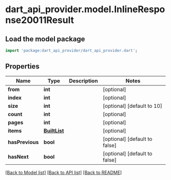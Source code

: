 # dart_api_provider.model.InlineResponse20011Result

## Load the model package
```dart
import 'package:dart_api_provider/dart_api_provider.dart';
```

## Properties
Name | Type | Description | Notes
------------ | ------------- | ------------- | -------------
**from** | **int** |  | [optional] 
**index** | **int** |  | [optional] 
**size** | **int** |  | [optional] [default to 10]
**count** | **int** |  | [optional] 
**pages** | **int** |  | [optional] 
**items** | [**BuiltList<VideoModel>**](VideoModel.md) |  | [optional] 
**hasPrevious** | **bool** |  | [optional] [default to false]
**hasNext** | **bool** |  | [optional] [default to false]

[[Back to Model list]](../README.md#documentation-for-models) [[Back to API list]](../README.md#documentation-for-api-endpoints) [[Back to README]](../README.md)


